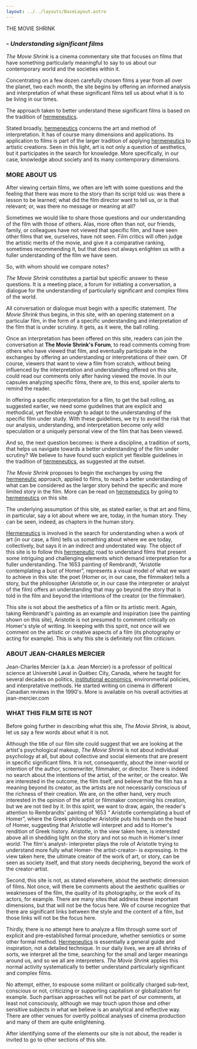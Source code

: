 ```yaml
---
layout: ../../layouts/BaseLayout.astro
---
```


THE MOVIE SHRINK

### _\- Understanding significant films_

_The Movie Shrink_ is a cinema commentary site that focuses on films that have something particularly meaningful to say to us about our contemporary world and the societies within it.

Concentrating on a few dozen carefully chosen films a year from all over the planet, two each month, the site begins by offering an informed analysis and interpretation of what these significant films tell us about what it is to be living in our times.

The approach taken to better understand these significant films is based on the tradition of [hermeneutics](/en/hermeneutics).

Stated broadly, [hermeneutics](/en/hermeneutics) concerns the art and method of interpretation. It has of course many dimensions and applications. Its application to films is part of the larger tradition of applying [hermeneutics](/en/hermeneutics) to artistic creations. Seen in this light, art is not only a question of aesthetics, but it participates in the search for knowledge. More specifically, in our case, knowledge about society and its many contemporary dimensions.

### MORE ABOUT US

After viewing certain films, we often are left with some questions and the feeling that there was more to the story than its script told us: was there a lesson to be learned; what did the film director want to tell us, or is that relevant; or, was there no message or meaning at all?

Sometimes we would like to share those questions and our understanding of the film with those of others. Alas, more often than not, our friends, family, or colleagues have not viewed that specific film, and have seen other films that we, ourselves, have not seen. Film critics will often judge the artistic merits of the movie, and give it a comparative ranking, sometimes recommending it, but that does not always enlighten us with a fuller understanding of the film we have seen.

So, with whom should we compare notes?

_The Movie Shrink_ constitutes a partial but specific answer to these questions. It is a meeting place, a forum for initiating a conversation, a dialogue for the understanding of particularly significant and complex films of the world.

All conversation or dialogue must begin with a specific statement. _The Movie Shrink_ thus begins, in this site, with an opening statement on a particular film, in the form of a specific understanding and interpretation of the film that is under scrutiny. It gets, as it were, the ball rolling.

Once an interpretation has been offered on this site, readers can join the conversation at **The Movie Shrink's Forum**, to read comments coming from others who have viewed that film, and eventually participate in the exchanges by offering an understanding or interpretations of their own. Of course, viewers that want to view a film from scratch, without being influenced by the interpretation and understanding offered on this site, could read our comments only after having viewed the movie. In our capsules analyzing specific films, there are, to this end, spoiler alerts to remind the reader.

In offering a specific interpretation for a film, to get the ball rolling, as suggested earlier, we need some guidelines that are explicit and methodical, yet flexible enough to adapt to the understanding of the specific film under study. With these guidelines, we try to avoid the risk that our analysis, understanding, and interpretation become only wild speculation or a uniquely personal view of the film that has been viewed.

And so, the next question becomes: is there a discipline, a tradition of sorts, that helps us navigate towards a better understanding of the film under scrutiny? We believe to have found such explicit yet flexible guidelines in the tradition of [hermeneutics](/en/hermeneutics), as suggested at the outset.

_The Movie Shrink_ proposes to begin the exchanges by using the [hermeneutic](/en/hermeneutics) approach, applied to films, to reach a better understanding of what can be considered as the larger story behind the specific and more limited story in the film. More can be read on [hermeneutics](/en/hermeneutics) by going to [hermeneutics](/en/hermeneutics) on this site.

The underlying assumption of this site, as stated earlier, is that art and films, in particular, say a lot about where we are, today, in the human story. They can be seen, indeed, as chapters in the human story.

[Hermeneutics](/en/hermeneutics) is involved in the search for understanding when a work of art (in our case, a film) tells us something about where we are today, collectively, but says it in an indirect and understated way. The object of this site is to follow this [hermeneutic](/en/hermeneutics) road to understand films that present some intriguing and challenging elements which demand interpretation for a fuller understanding. The 1653 painting of Rembrandt, “Aristotle contemplating a bust of Homer”, represents a visual model of what we want to achieve in this site: the poet (Homer or, in our case, the filmmaker) tells a story, but the philosopher (Aristotle or, in our case the interpreter or analyst of the film) offers an understanding that may go beyond the story that is told in the film and beyond the intentions of the creator (or the filmmaker).

This site is not about the aesthetics of a film or its artistic merit. Again, taking Rembrandt's painting as an example and inspiration (see the painting shown on this site), Aristotle is not presumed to comment critically on Homer's style of writing. In keeping with this spirit, not once will we comment on the artistic or creative aspects of a film (its photography or acting for example). This is why this site is definitely not film criticism.

### ABOUT JEAN-CHARLES MERCIER

Jean-Charles Mercier (a.k.a. Jean Mercier) is a professor of political science at Université Laval in Québec City, Canada, where he taught for several decades on politics, [institutional economics](https://en.wikipedia.org/wiki/Institutional_economics), environmental policies, and interpretative methods. He started writing on cinema in different Canadian reviews in the 1990's. More is available on his overall activities at jean-mercier.com

### WHAT THIS FILM SITE IS NOT

Before going further in describing what this site, _The Movie Shrink_, is about, let us say a few words about what it is not.

Although the title of our film site could suggest that we are looking at the artist's psychological makeup, _The Movie Shrink_ is not about individual psychology at all, but about collective and social elements that are present in specific significant films. It is not, consequently, about the inner-world or intention of the author, screenwriter, filmmaker, or director. There is indeed no search about the intentions of the artist, of the writer, or the creator. We are interested in the outcome, the film itself, and believe that the film has a meaning beyond its creator, as the artists are not necessarily conscious of the richness of their creation. We are, on the other hand, very much interested in the opinion of the artist or filmmaker concerning his creation, but we are not tied by it. In this spirit, we want to draw, again, the reader's attention to Rembrandts' painting of 1653 “ Aristotle contemplating a bust of Homer”, where the Greek philosopher Aristotle puts his hands on the head of Homer, suggesting that Aristotle will interpret and add to Homer's rendition of Greek history. Aristotle, in the view taken here, is interested above all in shedding light on the story and not so much in Homer's inner world. The film's analyst- interpreter plays the role of Aristotle trying to understand more fully what Homer- the artist-creator- is expressing. In the view taken here, the ultimate creator of the work of art, or story, can be seen as society itself, and that story needs deciphering, beyond the work of the creator-artist.

Second, this site is not, as stated elsewhere, about the aesthetic dimension of films. Not once, will there be comments about the aesthetic qualities or weaknesses of the film, the quality of its photography, or the work of its actors, for example. There are many sites that address these important dimensions, but that will not be the focus here. We of course recognize that there are significant links between the style and the content of a film, but those links will not be the focus here.

Thirdly, there is no attempt here to analyze a film through some sort of explicit and pre-established formal procedure, whether semiotics or some other formal method. [Hermeneutics](/en/hermeneutics) is essentially a general guide and inspiration, not a detailed technique. In our daily lives, we are all shrinks of sorts, we interpret all the time, searching for the small and larger meanings around us, and so we all are interpreters. _The Movie Shrink_ applies this normal activity systematically to better understand particularly significant and complex films.

No attempt, either, to espouse some militant or politically charged sub-text, conscious or not, criticizing or supporting capitalism or globalization for example. Such partisan approaches will not be part of our comments, at least not consciously, although we may touch upon those and other sensitive subjects in what we believe is an analytical and reflective way. There are other venues for overtly political analyses of cinema production and many of them are quite enlightening.

After identifying some of the elements our site is not about, the reader is invited to go to other sections of this site.